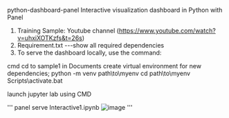 python-dashboard-panel
Interactive visualization dashboard in Python with Panel

1) Training Sample: Youtube channel (https://www.youtube.com/watch?v=uhxiXOTKzfs&t=26s)
2) Requirement.txt ---show all required dependencies
3) To serve the dashboard locally, use the command:

cmd
cd to sample1 in Documents
create virtual environment for new dependencies; 
python -m venv path\to\myenv
cd path\to\myenv
Scripts\activate.bat

launch jupyter lab using CMD

'''
panel serve Interactive1.ipynb
![image](https://github.com/mohdkhidir/hvplot_in_panel/assets/51852908/356dc942-e8f1-473f-8e18-9756c04223b3)
'''
